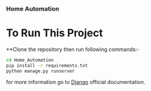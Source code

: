 ### Home Automation

# To Run This Project

**Clone the repository then run following commands:-
```sh
cd Home_Automation
pip install -r requirements.txt
python manage.py runserver
```
for more information go to [Django](https://docs.djangoproject.com/en/3.2/) official documentation.